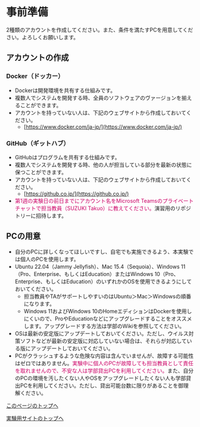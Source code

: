 # 事前準備
2種類のアカウントを作成してください。また、条件を満たすPCを用意してください。よろしくお願いします。

## アカウントの作成

### Docker（ドッカー）
- Dockerは開発環境を共有する仕組みです。
- 複数人でシステムを開発する時、全員のソフトウェアのヴァージョンを揃えることができます。
- アカウントを持っていない人は、下記のウェブサイトから作成しておいてください。
    - [https://www.docker.com/ja-jp/](https://www.docker.com/ja-jp/)

### GitHub（ギットハブ）
- GitHubはプログラムを共有する仕組みです。
- 複数人でシステムを開発する時、他の人が担当している部分を最新の状態に保つことができます。
- アカウントを持っていない人は、下記のウェブサイトから作成しておいてください。
    - [https://github.co.jp/](https://github.co.jp/)
- <span style="color: #CC0066;">第1週の実験日の前日までにアカウント名をMicrosoft Teamsのプライベートチャットで担当教員（SUZUKI Takuo）に教えてください。</span>演習用のリポジトリーに招待します。

## PCの用意
- 自分のPCに詳しくなってほしいですし、自宅でも実施できるよう、本実験では個人のPCを使用します。
- Ubuntu 22.04（Jammy Jellyfish）、Mac 15.4（Sequoia）、Windows 11（Pro、Enterprise、もしくはEducation）またはWindows 10（Pro、Enterprise、もしくはEducation）のいずれかのOSを使用できるようにしておいてください。
    - 担当教員やTAがサポートしやすいのはUbuntu＞Mac＞Windowsの順番になります。
    - Windows 11およびWindows 10のHomeエディションはDockerを使用しにくいので、ProやEducationなどにアップグレードすることをオススメします。アップグレードする方法は学部のWikiを参照してください。
- OSは最新の安定版にアップデートしておいてください。ただし、ウイルス対策ソフトなどが最新の安定版に対応していない場合は、それらが対応している版にアップデートしておいてください。
- PCがクラッシュするような危険な内容は含んでいませんが、故障する可能性はゼロではありません。<span style="color: #CC0066;">実験中に個人のPCが故障しても担当教員として責任を取れませんので、不安な人は学部貸出PCを利用してください。</span>また、自分のPCの環境を汚したくない人やOSをアップグレードしたくない人も学部貸出PCを利用してください。ただし、貸出可能台数に限りがあることを御理解ください。

[このページのトップへ](#)

[実験用サイトのトップへ](https://stl-apu.github.io/laboratory_experiments/)